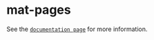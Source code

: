 # mat-pages

See the [`documentation page`](http://expandjs.com/elements/mat-pages) for more information.